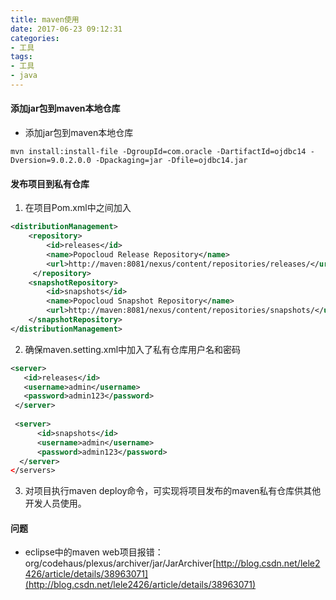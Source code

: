 ```yaml
---
title: maven使用
date: 2017-06-23 09:12:31
categories: 
- 工具
tags:
- 工具
- java
---
```



#### 添加jar包到maven本地仓库

- 添加jar包到maven本地仓库
```
mvn install:install-file -DgroupId=com.oracle -DartifactId=ojdbc14 -Dversion=9.0.2.0.0 -Dpackaging=jar -Dfile=ojdbc14.jar
```


#### 发布项目到私有仓库

1. 在项目Pom.xml中<project></project>之间加入
```xml
<distributionManagement>
    <repository>
        <id>releases</id>
        <name>Popocloud Release Repository</name>
        <url>http://maven:8081/nexus/content/repositories/releases/</url>
     </repository>
    <snapshotRepository>
        <id>snapshots</id>
        <name>Popocloud Snapshot Repository</name>
        <url>http://maven:8081/nexus/content/repositories/snapshots/</url>
    </snapshotRepository>
</distributionManagement>
```

2. 确保maven.setting.xml中加入了私有仓库用户名和密码
```xml
<server>  
   <id>releases</id>  
   <username>admin</username>  
   <password>admin123</password>  
 </server>  
 
 <server>
      <id>snapshots</id>
      <username>admin</username>
      <password>admin123</password>
  </server>
</servers>
```

3. 对项目执行maven deploy命令，可实现将项目发布的maven私有仓库供其他开发人员使用。


#### 问题

- eclipse中的maven web项目报错：org/codehaus/plexus/archiver/jar/JarArchiver[http://blog.csdn.net/lele2426/article/details/38963071](http://blog.csdn.net/lele2426/article/details/38963071)